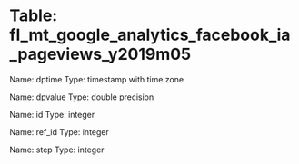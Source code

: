 Table: fl_mt_google_analytics_facebook_ia_pageviews_y2019m05
============================================================

Name: dptime
Type: timestamp with time zone

Name: dpvalue
Type: double precision

Name: id
Type: integer

Name: ref_id
Type: integer

Name: step
Type: integer

